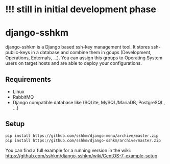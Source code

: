 # !!! still in initial development phase

# django-sshkm
django-sshkm is a Django based ssh-key management tool.
It stores ssh-public-keys in a database and combine them in goups (Development, Operations, Externals, ...). You can assign this groups to Operating System users on target hosts and are able to deploy your configurations.

## Requirements
- Linux
- RabbitMQ
- Django compatible database like (SQLite, MySQL/MariaDB, PostgreSQL, ...)

## Setup
```bash
pip install https://github.com/sshkm/django-menu/archive/master.zip
pip install https://github.com/sshkm/django-sshkm/archive/master.zip
```
You can find a full example for a running version in the wiki: https://github.com/sshkm/django-sshkm/wiki/CentOS-7-example-setup
